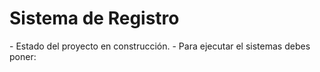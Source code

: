 <h1> Sistema de Registro </h1>
- Estado del proyecto en construcción.
- Para ejecutar el sistemas debes poner:

